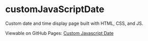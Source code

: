 # customJavaScriptDate

Custom date and time display page built with HTML, CSS, and JS.

Viewable on GitHub Pages: [Custom Javascript Date](https://freeflyfall.github.io/customJavaScriptDate/)
